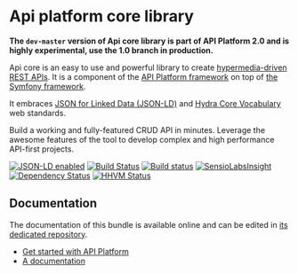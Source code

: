 # Api platform core library

**The `dev-master` version of Api core library is part of API Platform 2.0 and is highly experimental, use the 1.0 branch in production.**

Api core is an easy to use and powerful library to create [hypermedia-driven REST APIs](https://en.wikipedia.org/wiki/HATEOAS).
It is a component of the [API Platform framework](https://api-platform.com) on top of [the Symfony framework](https://symfony.com).

It embraces [JSON for Linked Data (JSON-LD)](http://json-ld.org) and [Hydra Core Vocabulary](http://www.hydra-cg.com) web standards. 

Build a working and fully-featured CRUD API in minutes. Leverage the awesome features of the tool to develop complex and
high performance API-first projects.

[![JSON-LD enabled](http://json-ld.org/images/json-ld-button-88.png)](http://json-ld.org)
[![Build Status](https://travis-ci.org/api-platform/core.svg?branch=master)](https://travis-ci.org/api-platform/core)
[![Build status](https://ci.appveyor.com/api/projects/status/grwuyprts3wdqx5l/branch/1.x?svg=true)](https://ci.appveyor.com/project/dunglas/dunglasapibundle/branch/master)
[![SensioLabsInsight](https://insight.sensiolabs.com/projects/a93f5a40-483f-4c46-ba09-3e1033b62552/mini.png)](https://insight.sensiolabs.com/projects/a93f5a40-483f-4c46-ba09-3e1033b62552)
[![Dependency Status](https://www.versioneye.com/user/projects/5552e93306c318a32a0000fa/badge.svg?style=flat)](https://www.versioneye.com/user/projects/5552e93306c318a32a0000fa)
[![HHVM Status](http://hhvm.h4cc.de/badge/api-platform/core.svg)](http://hhvm.h4cc.de/package/api-platform/core)

## Documentation

The documentation of this bundle is available online and can be edited in
[its dedicated repository](https://github.com/api-platform/doc).

* [Get started with API Platform](https://api-platform.com/doc/1.0/getting-started/)
* [A documentation](https://api-platform.com/doc/1.0/api-bundle/)
